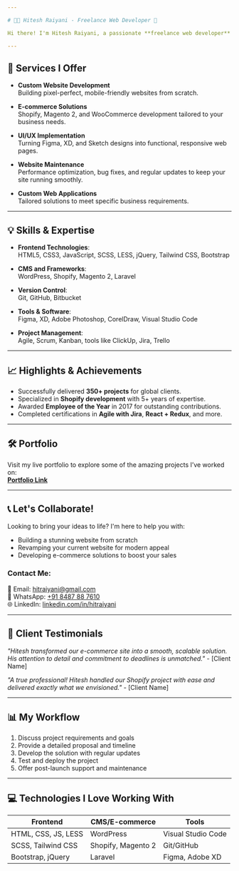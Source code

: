 ```yaml
---

# 👨‍💻 Hitesh Raiyani - Freelance Web Developer 🌟

Hi there! I'm Hitesh Raiyani, a passionate **freelance web developer** with over 10+ years of experience in creating modern, responsive, and user-friendly websites. I specialize in **Frontend Development**, **Shopify**, **WordPress**, and **Magento 2**, along with custom web solutions.

---
```


## 🚀 Services I Offer

- **Custom Website Development**  
  Building pixel-perfect, mobile-friendly websites from scratch.

- **E-commerce Solutions**  
  Shopify, Magento 2, and WooCommerce development tailored to your business needs.

- **UI/UX Implementation**  
  Turning Figma, XD, and Sketch designs into functional, responsive web pages.

- **Website Maintenance**  
  Performance optimization, bug fixes, and regular updates to keep your site running smoothly.

- **Custom Web Applications**  
  Tailored solutions to meet specific business requirements.

---

## 💡 Skills & Expertise

- **Frontend Technologies**:  
  HTML5, CSS3, JavaScript, SCSS, LESS, jQuery, Tailwind CSS, Bootstrap

- **CMS and Frameworks**:  
  WordPress, Shopify, Magento 2, Laravel

- **Version Control**:  
  Git, GitHub, Bitbucket

- **Tools & Software**:  
  Figma, XD, Adobe Photoshop, CorelDraw, Visual Studio Code

- **Project Management**:  
  Agile, Scrum, Kanban, tools like ClickUp, Jira, Trello

---

## 📈 Highlights & Achievements

- Successfully delivered **350+ projects** for global clients.  
- Specialized in **Shopify development** with 5+ years of expertise.  
- Awarded **Employee of the Year** in 2017 for outstanding contributions.  
- Completed certifications in **Agile with Jira**, **React + Redux**, and more.

---

## 🛠️ Portfolio

Visit my live portfolio to explore some of the amazing projects I’ve worked on:  
**[Portfolio Link](#)**

---

## 📞 Let's Collaborate!

Looking to bring your ideas to life? I'm here to help you with:  
- Building a stunning website from scratch  
- Revamping your current website for modern appeal  
- Developing e-commerce solutions to boost your sales

### Contact Me:  
📧 Email: hitraiyani@gmail.com  
📱 WhatsApp: [+91 8487 88 7610](tel:+918487887610)  
🌐 LinkedIn: [linkedin.com/in/hitraiyani](https://www.linkedin.com/in/hitraiyani)  

---

## 🌟 Client Testimonials

*"Hitesh transformed our e-commerce site into a smooth, scalable solution. His attention to detail and commitment to deadlines is unmatched."* - [Client Name]  

*"A true professional! Hitesh handled our Shopify project with ease and delivered exactly what we envisioned."* - [Client Name]  

---

## 📊 My Workflow

1. Discuss project requirements and goals  
2. Provide a detailed proposal and timeline  
3. Develop the solution with regular updates  
4. Test and deploy the project  
5. Offer post-launch support and maintenance  

---

## 💻 Technologies I Love Working With

| **Frontend**         | **CMS/E-commerce** | **Tools**            |
|-----------------------|--------------------|----------------------|
| HTML, CSS, JS, LESS   | WordPress          | Visual Studio Code   |
| SCSS, Tailwind CSS    | Shopify, Magento 2 | Git/GitHub           |
| Bootstrap, jQuery     | Laravel            | Figma, Adobe XD      |

<!---

## 📊 GitHub Stats

![Hitesh's GitHub Stats](https://github-readme-stats.vercel.app/api?username=your-github-username&show_icons=true&theme=radical)  
![Top Languages](https://github-readme-stats.vercel.app/api/top-langs/?username=your-github-username&layout=compact&theme=radical)

--->

<!---
hitraiyani93/hitraiyani93 is a ✨ special ✨ repository because its `README.md` (this file) appears on your GitHub profile.
You can click the Preview link to take a look at your changes.
--->
